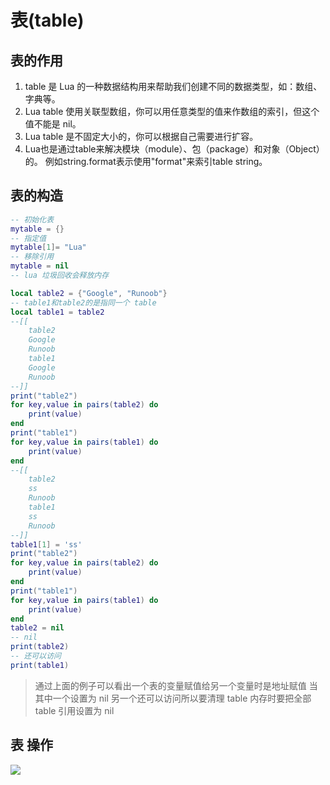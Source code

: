 # 表(table)

## 表的作用

1. table 是 Lua 的一种数据结构用来帮助我们创建不同的数据类型，如：数组、字典等。
2. Lua table 使用关联型数组，你可以用任意类型的值来作数组的索引，但这个值不能是 nil。
3. Lua table 是不固定大小的，你可以根据自己需要进行扩容。
4. Lua也是通过table来解决模块（module）、包（package）和对象（Object）的。 例如string.format表示使用"format"来索引table string。

## 表的构造

```lua
-- 初始化表
mytable = {}
-- 指定值
mytable[1]= "Lua"
-- 移除引用
mytable = nil
-- lua 垃圾回收会释放内存
```

```lua
local table2 = {"Google", "Runoob"}
-- table1和table2的是指同一个 table
local table1 = table2
--[[
    table2
    Google
    Runoob
    table1
    Google
    Runoob
--]]
print("table2")
for key,value in pairs(table2) do
    print(value)
end
print("table1")
for key,value in pairs(table1) do
    print(value)
end
--[[
    table2
    ss
    Runoob
    table1
    ss
    Runoob
--]]
table1[1] = 'ss'
print("table2")
for key,value in pairs(table2) do
    print(value)
end
print("table1")
for key,value in pairs(table1) do
    print(value)
end
table2 = nil
-- nil
print(table2)
-- 还可以访问
print(table1)
```

> 通过上面的例子可以看出一个表的变量赋值给另一个变量时是地址赋值
> 当其中一个设置为 nil 另一个还可以访问所以要清理 table 内存时要把全部 table 引用设置为 nil

## 表 操作

![](https://cdn.jsdelivr.net/gh/xiaou66/picture/image/1604398564777-1604398564772.png)